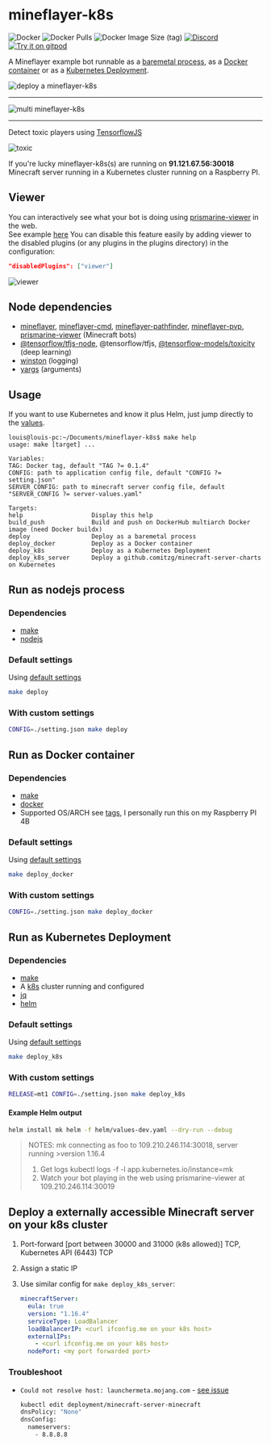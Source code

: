 # mineflayer-k8s

![Docker](https://github.com/louis030195/mineflayer-k8s/workflows/Docker/badge.svg)
![Docker Pulls](https://img.shields.io/docker/pulls/louis030195/mineflayer-k8s)
![Docker Image Size (tag)](https://img.shields.io/docker/image-size/louis030195/mineflayer-k8s/latest)
[![Discord](https://img.shields.io/badge/chat-on%20discord-brightgreen.svg)](https://discord.gg/GsEFRM8)
[![Try it on gitpod](https://img.shields.io/badge/try-on%20gitpod-brightgreen.svg)](https://gitpod.io/#https://github.com/louis030195/mineflayer-k8s)

A Mineflayer example bot runnable as a [baremetal process](https://nodejs.org/en/), as a [Docker container](https://www.docker.com/) or as a [Kubernetes Deployment](https://kubernetes.io/docs/concepts/workloads/controllers/deployment/).

![deploy a mineflayer-k8s](docs/images/deploy.gif)

---

![multi mineflayer-k8s](docs/images/multi.gif)

---

Detect toxic players using [TensorflowJS](https://github.com/tensorflow/tfjs)

![toxic](docs/images/toxic.gif)

If you're lucky mineflayer-k8s(s) are running on **91.121.67.56:30018** Minecraft server running in a Kubernetes cluster running on a Raspberry PI.

## Viewer

You can interactively see what your bot is doing using [prismarine-viewer](https://github.com/PrismarineJS/prismarine-viewer) in the web.  
See example [here](91.121.67.56:30019)
You can disable this feature easily by adding viewer to the disabled plugins (or any plugins in the plugins directory) in the configuration:

```json
"disabledPlugins": ["viewer"]
```

![viewer](docs/images/viewer.gif)

## Node dependencies

- [mineflayer](https://github.com/PrismarineJS/mineflayer), [mineflayer-cmd](https://github.com/PrismarineJS/mineflayer-cmd), [mineflayer-pathfinder](https://github.com/PrismarineJS/mineflayer-pathfinder), [mineflayer-pvp](https://github.com/PrismarineJS/mineflayer-pvp), [prismarine-viewer](https://github.com/PrismarineJS/prismarine-viewer) (Minecraft bots)
- [@tensorflow/tfjs-node](https://github.com/tensorflow/tfjs), @tensorflow/tfjs, [@tensorflow-models/toxicity](https://github.com/tensorflow/tfjs-models) (deep learning)
- [winston](https://github.com/winstonjs/winston) (logging)
- [yargs](https://github.com/yargs/yargs) (arguments)

## Usage

If you want to use Kubernetes and know it plus Helm, just jump directly to the [values](helm/values.yaml).

```make
louis@louis-pc:~/Documents/mineflayer-k8s$ make help
usage: make [target] ...

Variables:
TAG: Docker tag, default "TAG ?= 0.1.4"
CONFIG: path to application config file, default "CONFIG ?= setting.json"
SERVER_CONFIG: path to minecraft server config file, default "SERVER_CONFIG ?= server-values.yaml"

Targets:
help                   Display this help
build_push             Build and push on DockerHub multiarch Docker image (need Docker buildx)
deploy                 Deploy as a baremetal process
deploy_docker          Deploy as a Docker container
deploy_k8s             Deploy as a Kubernetes Deployment
deploy_k8s_server      Deploy a github.comitzg/minecraft-server-charts on Kubernetes
```

## Run as nodejs process

### Dependencies

- [make](https://www.gnu.org/software/make/manual/make.html)
- [nodejs](https://nodejs.org/en/)

### Default settings

Using [default settings](./default.json)

```bash
make deploy
```

### With custom settings

```bash
CONFIG=./setting.json make deploy
```

## Run as Docker container

### Dependencies

- [make](https://www.gnu.org/software/make/manual/make.html)
- [docker](https://www.docker.com/)
- Supported OS/ARCH see [tags](https://hub.docker.com/r/louis030195/mineflayer-k8s/tags), I personally run this on my Raspberry PI 4B

### Default settings

Using [default settings](./default.json)

```bash
make deploy_docker
```

### With custom settings

```bash
CONFIG=./setting.json make deploy_docker
```

## Run as Kubernetes Deployment

### Dependencies

- [make](https://www.gnu.org/software/make/manual/make.html)
- A [k8s](https://kubernetes.io/) cluster running and configured
- [jq](https://stedolan.github.io/jq/)
- [helm](https://helm.sh/)

### Default settings

Using [default settings](./default.json)

```bash
make deploy_k8s
```

### With custom settings

```bash
RELEASE=mt1 CONFIG=./setting.json make deploy_k8s
```

#### Example Helm output

```bash
helm install mk helm -f helm/values-dev.yaml --dry-run --debug
```

>NOTES:
>mk connecting as foo to 109.210.246.114:30018, server running >version 1.16.4
>1. Get logs
>  kubectl logs -f -l app.kubernetes.io/instance=mk
>2. Watch your bot playing in the web using prismarine-viewer at 109.210.246.114:30019


## Deploy a externally accessible Minecraft server on your k8s cluster

1. Port-forward [port between 30000 and 31000 (k8s allowed)] TCP, Kubernetes API (6443) TCP
2. Assign a static IP
3. Use similar config for `make deploy_k8s_server`:

    ```yaml
    minecraftServer:
      eula: true
      version: "1.16.4"
      serviceType: LoadBalancer
      loadBalancerIP: <curl ifconfig.me on your k8s host>
      externalIPs:
        - <curl ifconfig.me on your k8s host>
      nodePort: <my port forwarded port>
    ```

### Troubleshoot

- `Could not resolve host: launchermeta.mojang.com` - [see issue](https://github.com/itzg/docker-minecraft-server/issues/317#issuecomment-507498422)

    ```bash
    kubectl edit deployment/minecraft-server-minecraft
    dnsPolicy: "None"
    dnsConfig:
      nameservers:
        - 8.8.8.8
    ```
